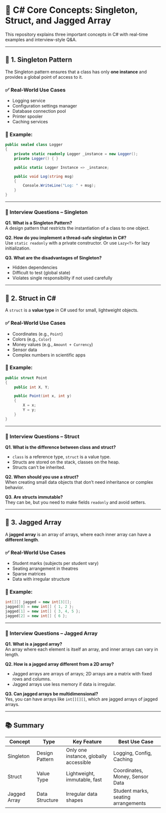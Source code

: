 
# 🔹 C# Core Concepts: Singleton, Struct, and Jagged Array

This repository explains three important concepts in C# with real-time examples and interview-style Q&A.

---

## 🧵 1. Singleton Pattern

The Singleton pattern ensures that a class has only **one instance** and provides a global point of access to it.

### ✅ Real-World Use Cases
- Logging service
- Configuration settings manager
- Database connection pool
- Printer spooler
- Caching services

### 🔧 Example:

```csharp
public sealed class Logger
{
    private static readonly Logger _instance = new Logger();
    private Logger() { }

    public static Logger Instance => _instance;

    public void Log(string msg)
    {
        Console.WriteLine("Log: " + msg);
    }
}
```

---

### 💬 Interview Questions – Singleton

**Q1. What is a Singleton Pattern?**  
A design pattern that restricts the instantiation of a class to one object.

**Q2. How do you implement a thread-safe singleton in C#?**  
Use `static readonly` with a private constructor. Or use `Lazy<T>` for lazy initialization.

**Q3. What are the disadvantages of Singleton?**  
- Hidden dependencies  
- Difficult to test (global state)  
- Violates single responsibility if not used carefully

---

## 🧱 2. Struct in C#

A `struct` is a **value type** in C# used for small, lightweight objects.

### ✅ Real-World Use Cases
- Coordinates (e.g., `Point`)
- Colors (e.g., `Color`)
- Money values (e.g., `Amount + Currency`)
- Sensor data
- Complex numbers in scientific apps

### 🔧 Example:

```csharp
public struct Point
{
    public int X, Y;

    public Point(int x, int y)
    {
        X = x;
        Y = y;
    }
}
```

---

### 💬 Interview Questions – Struct

**Q1. What is the difference between class and struct?**  
- `class` is a reference type, `struct` is a value type.  
- Structs are stored on the stack, classes on the heap.  
- Structs can't be inherited.

**Q2. When should you use a struct?**  
When creating small data objects that don’t need inheritance or complex behavior.

**Q3. Are structs immutable?**  
They can be, but you need to make fields `readonly` and avoid setters.

---

## 🧩 3. Jagged Array

A **jagged array** is an array of arrays, where each inner array can have a **different length**.

### ✅ Real-World Use Cases
- Student marks (subjects per student vary)
- Seating arrangement in theatres
- Sparse matrices
- Data with irregular structure

### 🔧 Example:

```csharp
int[][] jagged = new int[3][];
jagged[0] = new int[] { 1, 2 };
jagged[1] = new int[] { 3, 4, 5 };
jagged[2] = new int[] { 6 };
```

---

### 💬 Interview Questions – Jagged Array

**Q1. What is a jagged array?**  
An array where each element is itself an array, and inner arrays can vary in length.

**Q2. How is a jagged array different from a 2D array?**  
- Jagged arrays are arrays of arrays; 2D arrays are a matrix with fixed rows and columns.
- Jagged arrays use less memory if data is irregular.

**Q3. Can jagged arrays be multidimensional?**  
Yes, you can have arrays like `int[][][]`, which are jagged arrays of jagged arrays.

---

## 📚 Summary

| Concept        | Type         | Key Feature                          | Best Use Case                      |
|----------------|--------------|--------------------------------------|------------------------------------|
| Singleton      | Design Pattern | Only one instance, globally accessible | Logging, Config, Caching           |
| Struct         | Value Type   | Lightweight, immutable, fast         | Coordinates, Money, Sensor Data    |
| Jagged Array   | Data Structure | Irregular data shapes                | Student marks, seating arrangements|

